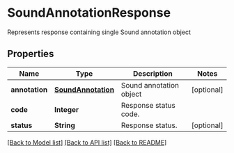 ﻿
# SoundAnnotationResponse
Represents response containing single Sound annotation object

## Properties
Name | Type | Description | Notes
------------ | ------------- | ------------- | -------------
**annotation** | [**SoundAnnotation**](SoundAnnotation.md) | Sound annotation object | [optional]
**code** | **Integer** | Response status code. | 
**status** | **String** | Response status. | [optional]


[[Back to Model list]](../../README.md#documentation-for-models) [[Back to API list]](../../README.md#documentation-for-api-endpoints) [[Back to README]](../../README.md)


